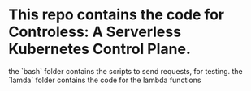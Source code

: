 <h1>This repo contains the code for Controless: A Serverless Kubernetes Control Plane. </h1>
the `bash` folder contains the scripts to send requests, for testing.
the `lamda` folder contains the code for the lambda functions 
